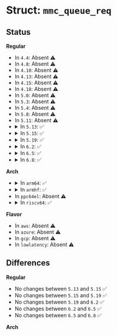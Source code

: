 # Struct: <code>mmc_queue_req</code>

## Status
<b>Regular</b>
<ul>
<li>
In <code>4.4</code>: Absent ⚠️
</li>
<li>
In <code>4.8</code>: Absent ⚠️
</li>
<li>
In <code>4.10</code>: Absent ⚠️
</li>
<li>
In <code>4.13</code>: Absent ⚠️
</li>
<li>
In <code>4.15</code>: Absent ⚠️
</li>
<li>
In <code>4.18</code>: Absent ⚠️
</li>
<li>
In <code>5.0</code>: Absent ⚠️
</li>
<li>
In <code>5.3</code>: Absent ⚠️
</li>
<li>
In <code>5.4</code>: Absent ⚠️
</li>
<li>
In <code>5.8</code>: Absent ⚠️
</li>
<li>
In <code>5.11</code>: Absent ⚠️
</li>
<li>
<details>
<summary>In <code>5.13</code>: ✅</summary>

```c
struct mmc_queue_req {
    struct mmc_blk_request brq;
    struct scatterlist *sg;
    enum mmc_drv_op drv_op;
    int drv_op_result;
    void *drv_op_data;
    unsigned int ioc_count;
    int retries;
};
```
</details>
</li>
<li>
<details>
<summary>In <code>5.15</code>: ✅</summary>

```c
struct mmc_queue_req {
    struct mmc_blk_request brq;
    struct scatterlist *sg;
    enum mmc_drv_op drv_op;
    int drv_op_result;
    void *drv_op_data;
    unsigned int ioc_count;
    int retries;
};
```
</details>
</li>
<li>
<details>
<summary>In <code>5.19</code>: ✅</summary>

```c
struct mmc_queue_req {
    struct mmc_blk_request brq;
    struct scatterlist *sg;
    enum mmc_drv_op drv_op;
    int drv_op_result;
    void *drv_op_data;
    unsigned int ioc_count;
    int retries;
};
```
</details>
</li>
<li>
<details>
<summary>In <code>6.2</code>: ✅</summary>

```c
struct mmc_queue_req {
    struct mmc_blk_request brq;
    struct scatterlist *sg;
    enum mmc_drv_op drv_op;
    int drv_op_result;
    void *drv_op_data;
    unsigned int ioc_count;
    int retries;
};
```
</details>
</li>
<li>
<details>
<summary>In <code>6.5</code>: ✅</summary>

```c
struct mmc_queue_req {
    struct mmc_blk_request brq;
    struct scatterlist *sg;
    enum mmc_drv_op drv_op;
    int drv_op_result;
    void *drv_op_data;
    unsigned int ioc_count;
    int retries;
};
```
</details>
</li>
<li>
<details>
<summary>In <code>6.8</code>: ✅</summary>

```c
struct mmc_queue_req {
    struct mmc_blk_request brq;
    struct scatterlist *sg;
    enum mmc_drv_op drv_op;
    int drv_op_result;
    void *drv_op_data;
    unsigned int ioc_count;
    int retries;
};
```
</details>
</li>
</ul>
<b>Arch</b>
<ul>
<li>
<details>
<summary>In <code>arm64</code>: ✅</summary>

```c
struct mmc_queue_req {
    struct mmc_blk_request brq;
    struct scatterlist *sg;
    enum mmc_drv_op drv_op;
    int drv_op_result;
    void *drv_op_data;
    unsigned int ioc_count;
    int retries;
};
```
</details>
</li>
<li>
<details>
<summary>In <code>armhf</code>: ✅</summary>

```c
struct mmc_queue_req {
    struct mmc_blk_request brq;
    struct scatterlist *sg;
    enum mmc_drv_op drv_op;
    int drv_op_result;
    void *drv_op_data;
    unsigned int ioc_count;
    int retries;
};
```
</details>
</li>
<li>
In <code>ppc64el</code>: Absent ⚠️
</li>
<li>
<details>
<summary>In <code>riscv64</code>: ✅</summary>

```c
struct mmc_queue_req {
    struct mmc_blk_request brq;
    struct scatterlist *sg;
    enum mmc_drv_op drv_op;
    int drv_op_result;
    void *drv_op_data;
    unsigned int ioc_count;
    int retries;
};
```
</details>
</li>
</ul>
<b>Flavor</b>
<ul>
<li>
In <code>aws</code>: Absent ⚠️
</li>
<li>
In <code>azure</code>: Absent ⚠️
</li>
<li>
In <code>gcp</code>: Absent ⚠️
</li>
<li>
In <code>lowlatency</code>: Absent ⚠️
</li>
</ul>

## Differences
<b>Regular</b>
<ul>
<li>
No changes between <code>5.13</code> and <code>5.15</code> ✅
</li>
<li>
No changes between <code>5.15</code> and <code>5.19</code> ✅
</li>
<li>
No changes between <code>5.19</code> and <code>6.2</code> ✅
</li>
<li>
No changes between <code>6.2</code> and <code>6.5</code> ✅
</li>
<li>
No changes between <code>6.5</code> and <code>6.8</code> ✅
</li>
</ul>
<b>Arch</b>
<ul>
</ul>
